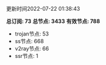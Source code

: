 更新时间2022-07-22 01:38:43

**总订阅: 73**
**总节点: 3433**
**有效节点: 788**
- trojan节点: 53
- ss节点: 668
- v2ray节点: 66
- ssr节点: 1
